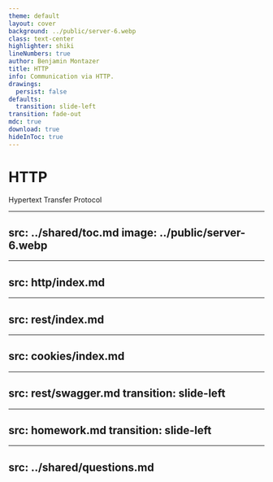 ```yaml
---
theme: default
layout: cover
background: ../public/server-6.webp
class: text-center
highlighter: shiki
lineNumbers: true
author: Benjamin Montazer
title: HTTP
info: Communication via HTTP.
drawings:
  persist: false
defaults:
  transition: slide-left
transition: fade-out
mdc: true
download: true
hideInToc: true
---
```


<div class="flex flex-col items-center">

# HTTP

Hypertext Transfer Protocol

</div>


---
src: ../shared/toc.md
image: ../public/server-6.webp
---


---
src: http/index.md
---


---
src: rest/index.md
---


---
src: cookies/index.md
---


---
src: rest/swagger.md
transition: slide-left
---


---
src: homework.md
transition: slide-left
---


---
src: ../shared/questions.md
---
